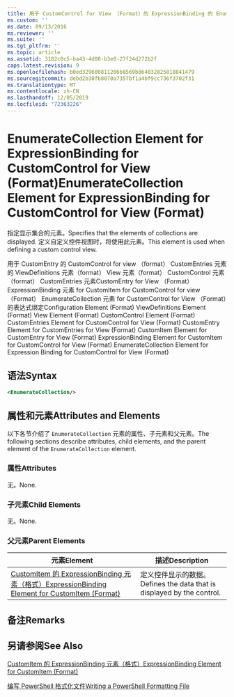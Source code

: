 ```yaml
---
title: 用于 CustomControl for View （Format）的 ExpressionBinding 的 EnumerateCollection 元素 |Microsoft Docs
ms.custom: ''
ms.date: 09/13/2016
ms.reviewer: ''
ms.suite: ''
ms.tgt_pltfrm: ''
ms.topic: article
ms.assetid: 3182c0c5-ba43-4d00-b3e0-27f24d272b2f
caps.latest.revision: 9
ms.openlocfilehash: b0ed329600811206b8569b864032825818841479
ms.sourcegitcommit: debd2b38fb8070a7357bf1a4bf9cc736f3702f31
ms.translationtype: MT
ms.contentlocale: zh-CN
ms.lasthandoff: 12/05/2019
ms.locfileid: "72363226"
---
```

# <a name="enumeratecollection-element-for-expressionbinding-for-customcontrol-for-view-format"></a><span data-ttu-id="66306-102">EnumerateCollection Element for ExpressionBinding for CustomControl for View (Format)</span><span class="sxs-lookup"><span data-stu-id="66306-102">EnumerateCollection Element for ExpressionBinding for CustomControl for View (Format)</span></span>

<span data-ttu-id="66306-103">指定显示集合的元素。</span><span class="sxs-lookup"><span data-stu-id="66306-103">Specifies that the elements of collections are displayed.</span></span> <span data-ttu-id="66306-104">定义自定义控件视图时，将使用此元素。</span><span class="sxs-lookup"><span data-stu-id="66306-104">This element is used when defining a custom control view.</span></span>

<span data-ttu-id="66306-105">用于 CustomEntry 的 CustomControl for view （format） CustomEntries 元素的 ViewDefinitions 元素（format） View 元素（format） CustomControl 元素（format） CustomEntries 元素CustomEntry for View （Format） ExpressionBinding 元素 for CustomItem for CustomControl for view （Format） EnumerateCollection 元素 for CustomControl for View （Format）的表达式绑定</span><span class="sxs-lookup"><span data-stu-id="66306-105">Configuration Element (Format) ViewDefinitions Element (Format) View Element (Format) CustomControl Element (Format) CustomEntries Element for CustomControl for View (Format) CustomEntry Element for CustomEntries for View (Format) CustomItem Element for CustomEntry for View (Format) ExpressionBinding Element for CustomItem for CustomControl for View (Format) EnumerateCollection Element for Expression Binding for CustomControl for View (Format)</span></span>

## <a name="syntax"></a><span data-ttu-id="66306-106">语法</span><span class="sxs-lookup"><span data-stu-id="66306-106">Syntax</span></span>

```xml
<EnumerateCollection/>
```

## <a name="attributes-and-elements"></a><span data-ttu-id="66306-107">属性和元素</span><span class="sxs-lookup"><span data-stu-id="66306-107">Attributes and Elements</span></span>

<span data-ttu-id="66306-108">以下各节介绍了 `EnumerateCollection` 元素的属性、子元素和父元素。</span><span class="sxs-lookup"><span data-stu-id="66306-108">The following sections describe attributes, child elements, and the parent element of the `EnumerateCollection` element.</span></span>

### <a name="attributes"></a><span data-ttu-id="66306-109">属性</span><span class="sxs-lookup"><span data-stu-id="66306-109">Attributes</span></span>

<span data-ttu-id="66306-110">无。</span><span class="sxs-lookup"><span data-stu-id="66306-110">None.</span></span>

### <a name="child-elements"></a><span data-ttu-id="66306-111">子元素</span><span class="sxs-lookup"><span data-stu-id="66306-111">Child Elements</span></span>

<span data-ttu-id="66306-112">无。</span><span class="sxs-lookup"><span data-stu-id="66306-112">None.</span></span>

### <a name="parent-elements"></a><span data-ttu-id="66306-113">父元素</span><span class="sxs-lookup"><span data-stu-id="66306-113">Parent Elements</span></span>

|<span data-ttu-id="66306-114">元素</span><span class="sxs-lookup"><span data-stu-id="66306-114">Element</span></span>|<span data-ttu-id="66306-115">描述</span><span class="sxs-lookup"><span data-stu-id="66306-115">Description</span></span>|
|-------------|-----------------|
|[<span data-ttu-id="66306-116">CustomItem 的 ExpressionBinding 元素（格式）</span><span class="sxs-lookup"><span data-stu-id="66306-116">ExpressionBinding Element for CustomItem (Format)</span></span>](./expressionbinding-element-for-customitem-for-controls-for-configuration-format.md)|<span data-ttu-id="66306-117">定义控件显示的数据。</span><span class="sxs-lookup"><span data-stu-id="66306-117">Defines the data that is displayed by the control.</span></span>|

## <a name="remarks"></a><span data-ttu-id="66306-118">备注</span><span class="sxs-lookup"><span data-stu-id="66306-118">Remarks</span></span>

## <a name="see-also"></a><span data-ttu-id="66306-119">另请参阅</span><span class="sxs-lookup"><span data-stu-id="66306-119">See Also</span></span>

[<span data-ttu-id="66306-120">CustomItem 的 ExpressionBinding 元素（格式）</span><span class="sxs-lookup"><span data-stu-id="66306-120">ExpressionBinding Element for CustomItem (Format)</span></span>](./expressionbinding-element-for-customitem-for-controls-for-configuration-format.md)

[<span data-ttu-id="66306-121">编写 PowerShell 格式化文件</span><span class="sxs-lookup"><span data-stu-id="66306-121">Writing a PowerShell Formatting File</span></span>](./writing-a-powershell-formatting-file.md)
